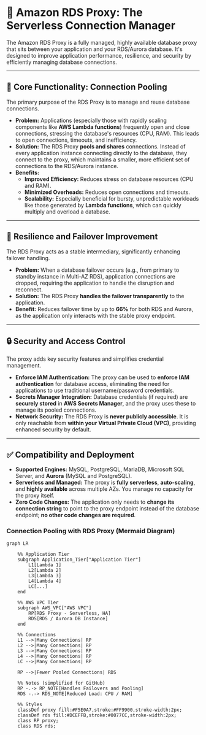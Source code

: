 # 🔌 Amazon RDS Proxy: The Serverless Connection Manager

The Amazon RDS Proxy is a fully managed, highly available database proxy that sits between your application and your RDS/Aurora database. It's designed to improve application performance, resilience, and security by efficiently managing database connections.

-----

## 🎯 Core Functionality: Connection Pooling

The primary purpose of the RDS Proxy is to manage and reuse database connections.

  * **Problem:** Applications (especially those with rapidly scaling components like **AWS Lambda functions**) frequently open and close connections, stressing the database's resources (CPU, RAM). This leads to open connections, timeouts, and inefficiency.
  * **Solution:** The RDS Proxy **pools and shares** connections. Instead of every application instance connecting directly to the database, they connect to the proxy, which maintains a smaller, more efficient set of connections to the RDS/Aurora instance.
  * **Benefits:**
      * **Improved Efficiency:** Reduces stress on database resources (CPU and RAM).
      * **Minimized Overheads:** Reduces open connections and timeouts.
      * **Scalability:** Especially beneficial for bursty, unpredictable workloads like those generated by **Lambda functions**, which can quickly multiply and overload a database.

-----

## 🚀 Resilience and Failover Improvement

The RDS Proxy acts as a stable intermediary, significantly enhancing failover handling.

  * **Problem:** When a database failover occurs (e.g., from primary to standby instance in Multi-AZ RDS), application connections are dropped, requiring the application to handle the disruption and reconnect.
  * **Solution:** The RDS Proxy **handles the failover transparently** to the application.
  * **Benefit:** Reduces failover time by up to **66%** for both RDS and Aurora, as the application only interacts with the stable proxy endpoint.

-----

## 🔒 Security and Access Control

The proxy adds key security features and simplifies credential management.

  * **Enforce IAM Authentication:** The proxy can be used to **enforce IAM authentication** for database access, eliminating the need for applications to use traditional username/password credentials.
  * **Secrets Manager Integration:** Database credentials (if required) are **securely stored** in **AWS Secrets Manager**, and the proxy uses these to manage its pooled connections.
  * **Network Security:** The RDS Proxy is **never publicly accessible**. It is only reachable from **within your Virtual Private Cloud (VPC)**, providing enhanced security by default.

-----

## ✅ Compatibility and Deployment

  * **Supported Engines:** MySQL, PostgreSQL, MariaDB, Microsoft SQL Server, and **Aurora** (MySQL and PostgreSQL).
  * **Serverless and Managed:** The proxy is **fully serverless**, **auto-scaling**, and **highly available** across multiple AZs. You manage no capacity for the proxy itself.
  * **Zero Code Changes:** The application only needs to **change its connection string** to point to the proxy endpoint instead of the database endpoint; **no other code changes are required**.

### Connection Pooling with RDS Proxy (Mermaid Diagram)

```mermaid
graph LR

    %% Application Tier
    subgraph Application_Tier["Application Tier"]
        L1[Lambda 1]
        L2[Lambda 2]
        L3[Lambda 3]
        L4[Lambda 4]
        LC[...]
    end

    %% AWS VPC Tier
    subgraph AWS_VPC["AWS VPC"]
        RP[RDS Proxy - Serverless, HA]
        RDS[RDS / Aurora DB Instance]
    end

    %% Connections
    L1 -->|Many Connections| RP
    L2 -->|Many Connections| RP
    L3 -->|Many Connections| RP
    L4 -->|Many Connections| RP
    LC -->|Many Connections| RP

    RP -->|Fewer Pooled Connections| RDS

    %% Notes (simplified for GitHub)
    RP -.-> RP_NOTE[Handles Failovers and Pooling]
    RDS -.-> RDS_NOTE[Reduced Load: CPU / RAM]

    %% Styles
    classDef proxy fill:#F5E0A7,stroke:#FF9900,stroke-width:2px;
    classDef rds fill:#DCEFFB,stroke:#0077CC,stroke-width:2px;
    class RP proxy;
    class RDS rds;
```